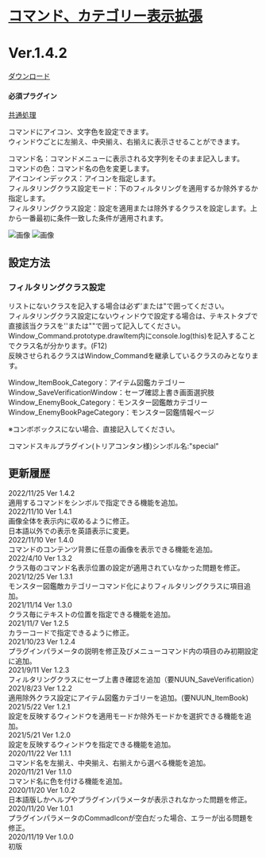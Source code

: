 # [コマンド、カテゴリー表示拡張](https://raw.githubusercontent.com/nuun888/MZ/master/NUUN_CommandIcon.js)
# Ver.1.4.2
[ダウンロード](https://raw.githubusercontent.com/nuun888/MZ/master/NUUN_CommandIcon.js)  

#### 必須プラグイン
[共通処理](https://raw.githubusercontent.com/nuun888/MZ/master/NUUN_Base.js)  

コマンドにアイコン、文字色を設定できます。  
ウィンドウごとに左揃え、中央揃え、右揃えに表示させることができます。  

コマンド名：コマンドメニューに表示される文字列をそのまま記入します。  
コマンドの色：コマンド名の色を変更します。  
アイコンインデックス：アイコンを指定します。  
フィルタリングクラス設定モード：下のフィルタリングを適用するか除外するか指定します。  
フィルタリングクラス設定：設定を適用または除外するクラスを設定します。上から一番最初に条件一致した条件が適用されます。  

![画像](img/NUUN_CommandIcon1.png)
![画像](img/NUUN_CommandIcon2.png)

## 設定方法
### フィルタリングクラス設定
リストにないクラスを記入する場合は必ず'または"で囲ってください。  
フィルタリングクラス設定にないウィンドウで設定する場合は、テキストタブで直接該当クラスを''または""で囲って記入してください。  
Window_Command.prototype.drawItem内にconsole.log(this)を記入することでクラス名が分かります。(F12)  
反映させられるクラスはWindow_Commandを継承しているクラスのみとなります。  

Window_ItemBook_Category：アイテム図鑑カテゴリー  
Window_SaveVerificationWindow：セーブ確認上書き画面選択肢  
Window_EnemyBook_Category：モンスター図鑑敵カテゴリー  
Window_EnemyBookPageCategory：モンスター図鑑情報ページ  

※コンボボックスにない場合、直接記入してください。

コマンドスキルプラグイン(トリアコンタン様)シンボル名:"special"  

## 更新履歴
2022/11/25 Ver 1.4.2  
適用するコマンドをシンボルで指定できる機能を追加。  
2022/11/10 Ver 1.4.1  
画像全体を表示内に収めるように修正。  
日本語以外での表示を英語表示に変更。  
2022/11/10 Ver 1.4.0  
コマンドのコンテンツ背景に任意の画像を表示できる機能を追加。  
2022/4/10 Ver 1.3.2  
クラス毎のコマンド名表示位置の設定が適用されていなかった問題を修正。  
2021/12/25 Ver 1.3.1  
モンスター図鑑敵カテゴリーコマンド化によりフィルタリングクラスに項目追加。  
2021/11/14 Ver 1.3.0  
クラス毎にテキストの位置を指定できる機能を追加。  
2021/11/7 Ver 1.2.5  
カラーコードで指定できるように修正。  
2021/10/23 Ver 1.2.4  
プラグインパラメータの説明を修正及びメニューコマンド内の項目のみ初期設定に追加。  
2021/9/11 Ver 1.2.3  
フィルタリングクラスにセーブ上書き確認を追加（要NUUN_SaveVerification）  
2021/8/23 Ver 1.2.2  
適用除外クラス設定にアイテム図鑑カテゴリーを追加。(要NUUN_ItemBook)  
2021/5/22 Ver 1.2.1  
設定を反映するウィンドウを適用モードか除外モードかを選択できる機能を追加。  
2021/5/21 Ver 1.2.0  
設定を反映するウィンドウを指定できる機能を追加。  
2020/11/22 Ver 1.1.1  
コマンド名を左揃え、中央揃え、右揃えから選べる機能を追加。  
2020/11/21 Ver 1.1.0  
コマンド名に色を付ける機能を追加。  
2020/11/20 Ver 1.0.2  
日本語版しかヘルプやプラグインパラメータが表示されなかった問題を修正。  
2020/11/20 Ver 1.0.1  
プラグインパラメータのCommadIconが空白だった場合、エラーが出る問題を修正。  
2020/11/19 Ver 1.0.0  
初版  
